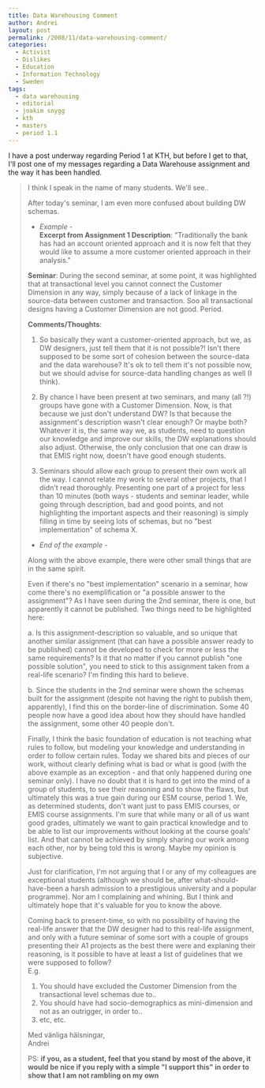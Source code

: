 ```yaml
---
title: Data Warehousing Comment
author: Andrei
layout: post
permalink: /2008/11/data-warehousing-comment/
categories:
  - Activist
  - Dislikes
  - Education
  - Information Technology
  - Sweden
tags:
  - data warehousing
  - editorial
  - joakim snygg
  - kth
  - masters
  - period 1.1
---
```

I have a post underway regarding Period 1 at KTH, but before I get to that, I'll post one of my messages regarding a Data Warehouse assignment and the way it has been handled.

> I think I speak in the name of many students. We'll see..
> 
> After today's seminar, I am even more confused about building DW schemas.
> 
> - *Example* -  
> **Excerpt from Assignment 1 Description**: "Traditionally the bank has had an account oriented approach and it is now felt that they would like to assume a more customer oriented approach in their analysis."
> 
> **Seminar**: During the second seminar, at some point, it was highlighted that at transactional level you cannot connect the Customer Dimension in any way, simply because of a lack of linkage in the source-data between customer and transaction. Soo all transactional designs having a Customer Dimension are not good. Period.
> 
> **Comments/Thoughts**:  
> 1. So basically they want a customer-oriented approach, but we, as DW designers, just tell them that it is not possible?! Isn't there supposed to be some sort of cohesion between the source-data and the data warehouse? It's ok to tell them it's not possible now, but we should advise for source-data handling changes as well (I think).
> 
> 2. By chance I have been present at two seminars, and many (all ?!) groups have gone with a Customer Dimension. Now, is that because we just don't understand DW? Is that because the assignment's description wasn't clear enough? Or maybe both? Whatever it is, the same way we, as students, need to question our knowledge and improve our skills, the DW explanations should also adjust. Otherwise, the only conclusion that one can draw is that EMIS right now, doesn't have good enough students.
> 
> 3. Seminars should allow each group to present their own work all the way. I cannot relate my work to several other projects, that I didn't read thoroughly. Presenting one part of a project for less than 10 minutes (both ways - students and seminar leader, while going through description, bad and good points, and not highlighting the important aspects and their reasoning) is simply filling in time by seeing lots of schemas, but no "best implementation" of schema X.  
> - *End of the example* -
> 
> Along with the above example, there were other small things that are in the same spirit.
> 
> Even if there's no "best implementation" scenario in a seminar, how come there's no exemplification or "a possible answer to the assignment"? As I have seen during the 2nd seminar, there is one, but apparently it cannot be published. Two things need to be highlighted here:
> 
> a. Is this assignment-description so valuable, and so unique that another similar assignment (that can have a possible answer ready to be published) cannot be developed to check for more or less the same requirements? Is it that no matter if you cannot publish "one possible solution", you need to stick to this assignment taken from a real-life scenario? I'm finding this hard to believe.
> 
> b. Since the students in the 2nd seminar were shown the schemas built for the assignment (despite not having the right to publish them, apparently), I find this on the border-line of discrimination. Some 40 people now have a good idea about how they should have handled the assignment, some other 40 people don't.
> 
> Finally, I think the basic foundation of education is not teaching what rules to follow, but modeling your knowledge and understanding in order to follow certain rules. Today we shared bits and pieces of our work, without clearly defining what is bad or what is good (with the above example as an exception - and that only happened during one seminar only). I have no doubt that it is hard to get into the mind of a group of students, to see their reasoning and to show the flaws, but ultimately this was a true gain during our ESM course, period 1. We, as determined students, don't want just to pass EMIS courses, or EMIS course assignments. I'm sure that while many or all of us want good grades, ultimately we want to gain practical knowledge and to be able to list our improvements without looking at the course goals' list. And that cannot be achieved by simply sharing our work among each other, nor by being told this is wrong. Maybe my opinion is subjective.
> 
> Just for clarification, I'm not arguing that I or any of my colleagues are exceptional students (although we should be, after what-should-have-been a harsh admission to a prestigious university and a popular programme). Nor am I complaining and whining. But I think and ultimately hope that it's valuable for you to know the above.
> 
> Coming back to present-time, so with no possibility of having the real-life answer that the DW designer had to this real-life assignment, and only with a future seminar of some sort with a couple of groups presenting their A1 projects as the best there were and explaning their reasoning, is it possible to have at least a list of guidelines that we were supposed to follow?  
> E.g.  
> 1. You should have excluded the Customer Dimension from the transactional level schemas due to..  
> 2. You should have had socio-demographics as mini-dimension and not as an outrigger, in order to..  
> 3. etc, etc.
> 
> Med vänliga hälsningar,  
> Andrei
> 
> PS: **if you, as a student, feel that you stand by most of the above, it would be nice if you reply with a simple "I support this" in order to show that I am not rambling on my own**